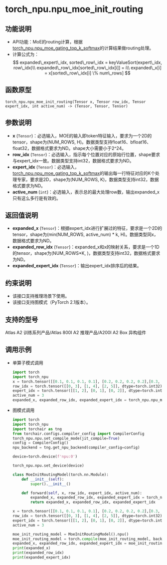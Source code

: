 # torch_npu.npu_moe_init_routing

## 功能说明

- API功能：MoE的routing计算，根据[torch_npu.npu_moe_gating_top_k_softmax](torch_npu-npu_moe_gating_top_k_softmax.md)的计算结果做routing处理。
- 计算公式为：
    $$
    expanded\_expert\_idx, sorted\_row\_idx = keyValueSort(expert\_idx, row\_idx)\\
    expanded\_row\_idx[sorted\_row\_idx[i]] = i\\
    expanded\_x[i] = x[sorted\_row\_idx[i] \% num\_rows]
    $$

## 函数原型

```
torch_npu.npu_moe_init_routing(Tensor x, Tensor row_idx, Tensor expert_idx, int active_num) -> (Tensor, Tensor, Tensor)
```

## 参数说明

- **x** (`Tensor`)：必选输入，MOE的输入即token特征输入，要求为一个2D的tensor，shape为(NUM_ROWS, H)。数据类型支持float16、bfloat16、float32，数据格式要求为ND。shape大小需要小于2^24。
- **row_idx** (`Tensor`)：必选输入，指示每个位置对应的原始行位置，shape要求与expert_idx一致。数据类型支持int32，数据格式要求为ND。
- **expert_idx** (`Tensor`)：必选输入，[torch_npu.npu_moe_gating_top_k_softmax](torch_npu-npu_moe_gating_top_k_softmax.md)的输出每一行特征对应的K个处理专家，要求是2D，shape为(NUM_ROWS, K)，数据类型支持int32，数据格式要求为ND。
- **active_num** (`int`)：必选输入，表示总的最大处理row数，输出expanded_x只有这么多行是有效的。

## 返回值说明

- **expanded_x** (`Tensor`)：根据expert_idx进行扩展过的特征，要求是一个2D的tensor，shape为(min(NUM_ROWS, active_num) \* k, H)。数据类型同x，数据格式要求为ND。
- **expanded_row_idx** (`Tensor`)：expanded_x和x的映射关系，要求是一个1D的tensor，shape为(NUM_ROWS\*K, )，数据类型支持int32，数据格式要求为ND。
- **expanded_expert_idx** (`Tensor`)：输出expert_idx排序后的结果。

## 约束说明

- 该接口支持推理场景下使用。
- 该接口支持图模式（PyTorch 2.1版本）。

## 支持的型号

<term>Atlas A2 训练系列产品/Atlas 800I A2 推理产品/A200I A2 Box 异构组件</term> 

## 调用示例

- 单算子模式调用

    ```python
    import torch
    import torch_npu
    x = torch.tensor([[0.1, 0.1, 0.1, 0.1], [0.2, 0.2, 0.2, 0.2],[0.3, 0.3, 0.3, 0.3]], dtype=torch.float32).to("npu")
    row_idx = torch.tensor([[0, 3], [1, 4], [2, 5]], dtype=torch.int32).to("npu")
    expert_idx = torch.tensor([[1, 2], [0, 1], [0, 2]], dtype=torch.int32).to("npu")
    active_num = 3
    expanded_x, expanded_row_idx, expanded_expert_idx = torch_npu.npu_moe_init_routing(x, row_idx, expert_idx, active_num)
    ```

- 图模式调用

    ```python
    import torch
    import torch_npu
    import torchair as tng
    from torchair.configs.compiler_config import CompilerConfig
    torch_npu.npu.set_compile_mode(jit_compile=True)
    config = CompilerConfig()
    npu_backend = tng.get_npu_backend(compiler_config=config)
    
    device=torch.device(f'npu:0')
    
    torch_npu.npu.set_device(device)
    
    class MoeInitRoutingModel(torch.nn.Module):
        def __init__(self):
            super().__init__()
    
        def forward(self, x, row_idx, expert_idx, active_num):
            expanded_x, expanded_row_idx, expanded_expert_idx = torch_npu.npu_moe_init_routing(x, row_idx, expert_idx, active_num=active_num)
            return expanded_x, expanded_row_idx, expanded_expert_idx
    
    x = torch.tensor([[0.1, 0.1, 0.1, 0.1], [0.2, 0.2, 0.2, 0.2],[0.3, 0.3, 0.3, 0.3]], dtype=torch.float32).to("npu")
    row_idx = torch.tensor([[0, 3], [1, 4], [2, 5]], dtype=torch.int32).to("npu")
    expert_idx = torch.tensor([[1, 2], [0, 1], [0, 2]], dtype=torch.int32).to("npu")
    active_num = 3
    
    moe_init_routing_model = MoeInitRoutingModel().npu()
    moe_init_routing_model = torch.compile(moe_init_routing_model, backend=npu_backend, dynamic=True)
    expanded_x, expanded_row_idx, expanded_expert_idx = moe_init_routing_model(x, row_idx, expert_idx, active_num=active_num)
    print(expanded_x)
    print(expanded_row_idx)
    print(expanded_expert_idx)
    ```

